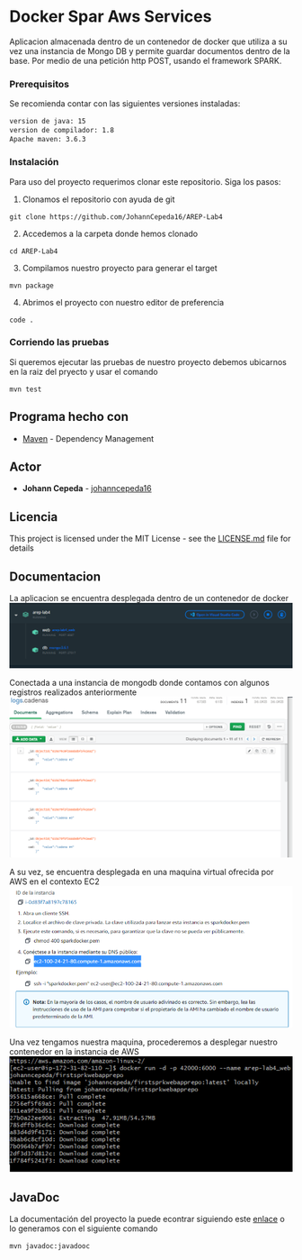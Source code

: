 # Docker Spar Aws Services

Aplicacion almacenada dentro de un contenedor de docker que utiliza a su vez una instancia de Mongo DB y permite guardar documentos dentro de la base. Por medio de una petición http POST, usando el framework SPARK.

### Prerequisitos
Se recomienda contar con las siguientes versiones instaladas:
```
version de java: 15
version de compilador: 1.8
Apache maven: 3.6.3 
```

### Instalación
Para uso del proyecto requerimos clonar este repositorio. Siga los pasos:

1. Clonamos el repositorio con ayuda de git
```
git clone https://github.com/JohannCepeda16/AREP-Lab4
```

2. Accedemos a la carpeta donde hemos clonado
```
cd AREP-Lab4
```

3. Compilamos nuestro proyecto para generar el target
```
mvn package
```

4. Abrimos el proyecto con nuestro editor de preferencia
```
code .
```

### Corriendo las pruebas
Si queremos ejecutar las pruebas de nuestro proyecto debemos ubicarnos en la raiz del pryecto y usar el comando
```
mvn test
```

## Programa hecho con

* [Maven](https://maven.apache.org/) - Dependency Management

## Actor

* **Johann Cepeda** - [johanncepeda16]("https://github.com/JohannCepeda16")


## Licencia

This project is licensed under the MIT License - see the [LICENSE.md](LICENSE.txt) file for details

## Documentacion

La aplicacion se encuentra desplegada dentro de un contenedor de docker 
![](https://github.com/JohannCepeda16/AREP-Lab4/blob/main/resources/dockerPNG.PNG)

Conectada a una instancia de mongodb donde contamos con algunos registros realizados anteriormente
![](https://github.com/JohannCepeda16/AREP-Lab4/blob/main/resources/mongo.PNG)

A su vez, se encuentra desplegada en una maquina virtual ofrecida por AWS en el contexto EC2
![](https://github.com/JohannCepeda16/AREP-Lab4/blob/main/resources/aws.PNG)

Una vez tengamos nuestra maquina, procederemos a desplegar nuestro contenedor en la instancia de AWS
![](https://github.com/JohannCepeda16/AREP-Lab4/blob/main/resources/instance.PNG)

## JavaDoc

La documentación del proyecto la puede econtrar siguiendo este  [enlace](https://github.com/JohannCepeda16/AREP-Lab4/tree/main/src/site/apidocs) o lo generamos con el siguiente comando 
```
mvn javadoc:javadooc
```




